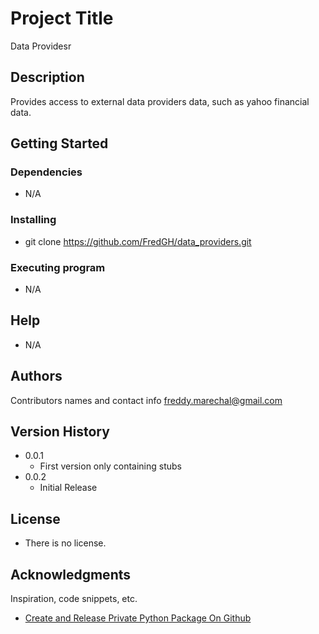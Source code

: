 # Project Title

Data Providesr

## Description

Provides access to external data providers data, such as yahoo financial data.

## Getting Started

### Dependencies

* N/A

### Installing

* git clone https://github.com/FredGH/data_providers.git

### Executing program

* N/A

## Help

* N/A

## Authors

Contributors names and contact info
freddy.marechal@gmail.com

## Version History

* 0.0.1
    * First version only containing stubs
* 0.0.2
    * Initial Release

## License

* There is no license.

## Acknowledgments

Inspiration, code snippets, etc.
* [Create and Release Private Python Package On Github](https://dev.to/abdellahhallou/create-and-release-a-private-python-package-on-github-2oae)
